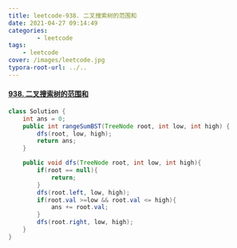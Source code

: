 ```yaml
---
title: leetcode-938. 二叉搜索树的范围和
date: 2021-04-27 09:14:49
categories: 
		- leetcode
tags: 
	- leetcode
cover: /images/leetcode.jpg
typora-root-url: ../..
---
```


#### [938. 二叉搜索树的范围和](https://leetcode-cn.com/problems/range-sum-of-bst/)

```java
class Solution {
    int ans = 0;
    public int rangeSumBST(TreeNode root, int low, int high) {
        dfs(root, low, high);
        return ans;
    }

    public void dfs(TreeNode root, int low, int high){
        if(root == null){
            return;
        }
        dfs(root.left, low, high);
        if(root.val >=low && root.val <= high){
            ans += root.val;
        }
        dfs(root.right, low, high);
    }
}
```

